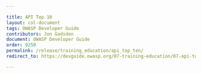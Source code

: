 ```yaml
---

title: API Top 10
layout: col-document
tags: OWASP Developer Guide
contributors: Jon Gadsden
document: OWASP Developer Guide
order: 9250
permalink: /release/training_education/api_top_ten/
redirect_to: https://devguide.owasp.org/07-training-education/07-api-top-ten/

---
```

